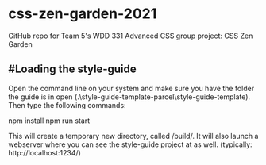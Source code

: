 # css-zen-garden-2021
GitHub repo for Team 5's WDD 331 Advanced CSS group project: CSS Zen Garden


## #Loading the style-guide
Open the command line on your system and make sure you have the folder the guide is in open (.\style-guide-template-parcel\style-guide-template\). 
Then type the following commands:

npm install
npm run start

This will create a temporary new directory, called /build/. It will also launch a webserver where you can see the style-guide project at as well. (typically: http://localhost:1234/)
